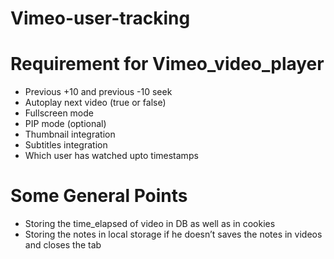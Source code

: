 # Vimeo-user-tracking

# Requirement for Vimeo_video_player

* Previous +10 and previous -10 seek
* Autoplay next video (true or false)
* Fullscreen mode
* PIP mode (optional)
* Thumbnail integration
* Subtitles integration
* Which user has watched upto timestamps


# Some General Points

* Storing the time_elapsed of video in DB as well as in cookies 
* Storing the notes in local storage if he doesn’t saves the notes in videos and closes the tab
